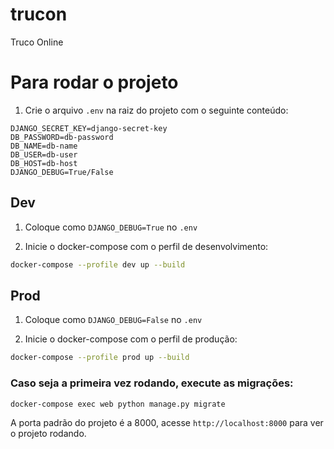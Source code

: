# trucon
Truco Online

# Para rodar o projeto
1. Crie o arquivo `.env` na raiz do projeto com o seguinte conteúdo:
```env
DJANGO_SECRET_KEY=django-secret-key
DB_PASSWORD=db-password
DB_NAME=db-name
DB_USER=db-user
DB_HOST=db-host
DJANGO_DEBUG=True/False
```

## Dev
1. Coloque como `DJANGO_DEBUG=True` no `.env`

2. Inicie o docker-compose com o perfil de desenvolvimento:
```bash
docker-compose --profile dev up --build
```

## Prod
1. Coloque como `DJANGO_DEBUG=False` no `.env`

2. Inicie o docker-compose com o perfil de produção:
```bash
docker-compose --profile prod up --build
```

### Caso seja a primeira vez rodando, execute as migrações:
```bash
docker-compose exec web python manage.py migrate
```

A porta padrão do projeto é a 8000, acesse `http://localhost:8000` para ver o projeto rodando.
